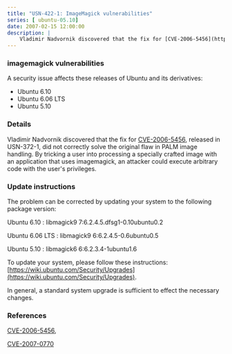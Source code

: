```yaml
---
title: "USN-422-1: ImageMagick vulnerabilities"
series: [ ubuntu-05.10]
date: 2007-02-15 12:00:00
description: |
    Vladimir Nadvornik discovered that the fix for [CVE-2006-5456](http://people.ubuntu.com/~ubuntu-security/cve/CVE-2006-5456), released  in USN-372-1, did not correctly solve the original flaw in PALM image  handling.  By tricking a user into processing a specially crafted image  with an application that uses imagemagick, an attacker could execute  arbitrary code with the user&#39;s privileges.
--- 
```

 
### imagemagick vulnerabilities

A security issue affects these releases of Ubuntu and its derivatives:

* Ubuntu 6.10
* Ubuntu 6.06 LTS
* Ubuntu 5.10

### Details

Vladimir Nadvornik discovered that the fix for [CVE-2006-5456](http://people.ubuntu.com/~ubuntu-security/cve/CVE-2006-5456), released in USN-372-1, did not correctly solve the original flaw in PALM image handling. By tricking a user into processing a specially crafted image with an application that uses imagemagick, an attacker could execute arbitrary code with the user&#39;s privileges.

### Update instructions

The problem can be corrected by updating your system to the following package version:

Ubuntu 6.10
 : libmagick9 <span>7:6.2.4.5.dfsg1-0.10ubuntu0.2</span>

Ubuntu 6.06 LTS
 : libmagick9 <span>6:6.2.4.5-0.6ubuntu0.5</span>

Ubuntu 5.10
 : libmagick6 <span>6:6.2.3.4-1ubuntu1.6</span>

To update your system, please follow these instructions: [https://wiki.ubuntu.com/Security/Upgrades](https://wiki.ubuntu.com/Security/Upgrades).

In general, a standard system upgrade is sufficient to effect the necessary changes.

### References

 [CVE-2006-5456](http://people.ubuntu.com/~ubuntu-security/cve/CVE-2006-5456), 

 [CVE-2007-0770](http://people.ubuntu.com/~ubuntu-security/cve/CVE-2007-0770)
 
